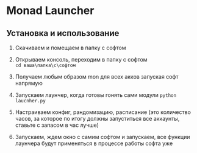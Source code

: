 # Monad Launcher

## Установка и использование

1. Скачиваем и помещаем в папку с софтом

2. Открываем консоль, переходим в папку с софтом  
`cd ваша\папка\с\софтом`

3. Получаем любым образом mon для всех акков запуская софт напрямую

4. Запускаем лаунчер, когда готовы гонять сами модули
`python laucnher.py`

5. Настраиваем конфиг, рандомизацию, расписание (это количество часов, за которое по итогу должны запуститься все аккаунты, ставьте с запасом в час лучше)

6. Запускаем, ждем окно с самим софтом и запускаем, все функции лаунчера будут применяться в процессе работы софта уже
